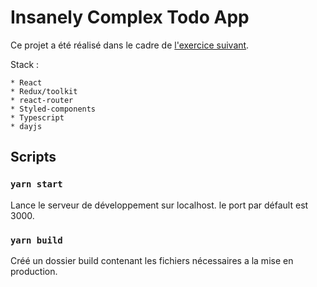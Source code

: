 # Insanely Complex Todo App

Ce projet a été réalisé dans le cadre de [l'exercice suivant](https://doc.clickup.com/d/h/2fxeb-2612/2599a9a0c2e44e2).

Stack :

```
* React
* Redux/toolkit
* react-router
* Styled-components
* Typescript
* dayjs
```
## Scripts

### `yarn start`

Lance le serveur de développement sur localhost. le port par défault est 3000.

### `yarn build`

Créé un dossier build contenant les fichiers nécessaires a la mise en production.
